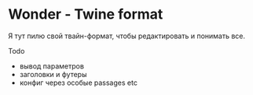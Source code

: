 # Wonder - Twine format

Я тут пилю свой твайн-формат, чтобы редактировать и понимать все.

Todo
- вывод параметров
- заголовки и футеры
- конфиг через особые passages
etc
